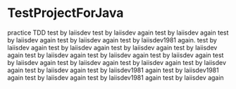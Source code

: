 # TestProjectForJava
practice TDD
test by laiisdev
test by laiisdev again
test by laiisdev again
test by laiisdev again
test by laiisdev again
test by laiisdev1981 again.
test by laiisdev again
test by laiisdev again
test by laiisdev again
test by laiisdev again
test by laiisdev again
test by laiisdev again
test by laiisdev again
test by laiisdev again
test by laiisdev again
test by laiisdev again
test by laiisdev again
test by laiisdev again
test by laiisdev1981 again
test by laiisdev1981 again
test by laiisdev again
test by laiisdev1981 again
test by laiisdev again
